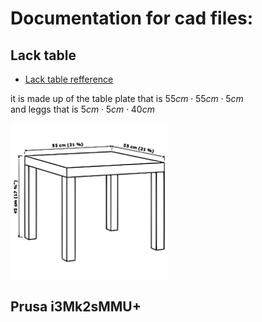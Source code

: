 # Documentation for cad files:

## Lack table
- [Lack table refference](https://www.ikea.com/no/no/p/lack-bord-brunsvart-80104268/#content)

it is made up of the table plate that is $55 cm \cdot 55 cm \cdot 5 cm$  
and leggs that is $5 cm \cdot 5 cm \cdot 40 cm$

<img src="/cad/pictures/q7Eq5F01.svg" style="width:50%; display: block; background-color: transparent;"/>

## Prusa i3Mk2sMMU+